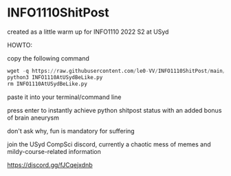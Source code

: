 # INFO1110ShitPost
created as a little warm up for INFO1110 2022 S2 at USyd

HOWTO:

copy the following command

```python
wget -q https://raw.githubusercontent.com/le0-VV/INFO1110ShitPost/main/INFO1110AtUSydBeLike.py
python3 INFO1110AtUSydBeLike.py
rm INFO1110AtUSydBeLike.py
```

paste it into your terminal/command line

press enter to instantly achieve python shitpost status with an added bonus of brain aneurysm

don't ask why, fun is mandatory for suffering

join the USyd CompSci discord, currently a chaotic mess of memes and mildy-course-related information

https://discord.gg/fJCqejxdnb
